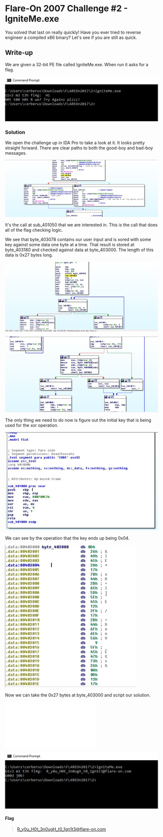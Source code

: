 # Flare-On 2007 Challenge #2 - IgniteMe.exe

You solved that last on really quickly! Have
you ever tried to reverse engineer a compiled
x86 binary? Let's see if you are still as quick.

## Write-up
We are given a 32-bit PE file called IgniteMe.exe. When run it
asks for a flag.

![Here](FlareOnChal2Run.JPG)

### Solution

We open the challenge up in IDA Pro to take a look at it.
It looks pretty straight forward. There are clear paths
to both the good-boy and bad-boy messages.

![Here](FlareOnChal2GoodBad.JPG)

It's the call at sub_401050 that we are interested in. This is the call
that does all of the flag checking logic.

We see that byte_403078 contains our user input and is xored with some key against some data one byte at a time. That result is stored at byte_403180 and checked against data at byte_403000. The length of this data is 0x27 bytes long.

![Here](FlareOnChal2UserIn.JPG)

![Here](FlareOnChal2UserIn2.JPG)

The only thing we need to do now is figure out the initial key that is being
used for the xor operation.

![Here](FlareOnChal2Key.JPG)

We can see by the operation that the key ends up being 0x04.

![Here](FlareOnChal2Encoded.JPG)

Now we can take the 0x27 bytes at byte_403000 and script our solution.

![Solution](solve.py)

![Here](FlareOnChal2Solve.JPG)



#### Flag
> R_y0u_H0t_3n0ugH_t0_1gn1t3@flare-on.com

